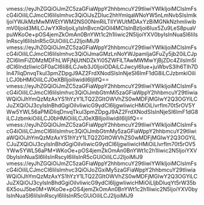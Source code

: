 vmess://eyJhZGQiOiJmZC5zaGFiaWppY2hhbmcuY29tIiwiYWlkIjoiMCIsImFscG4iOiIiLCJmcCI6IiIsImhvc3QiOiJsZDIuc2hhYmlqaWNoYW5nLmNvbSIsImlkIjoiYWJkMzMwMWEtYWM2NS00NmRiLTllYWUtMDAxYzBiMGNkNzhmIiwibmV0Ijoid3MiLCJwYXRoIjoiLyIsInBvcnQiOiI4MCIsInBzIjoi6Iux5Zu9LeS8puaVpuWKoOe+pOS4jemZkOmAn0BnYWt1c2h1Iiwic2N5IjoiYXV0byIsInNuaSI6IiIsInRscyI6IiIsInR5cGUiOiIiLCJ2IjoiMiJ9
vmess://eyJhZGQiOiJmZC5zaGFiaWppY2hhbmcuY29tIiwiYWlkIjoiMCIsImFscG4iOiIiLCJmcCI6IiIsImhvc3QiOiJmaGMzLnNoYWJpamljaGFuZy5jb20iLCJpZCI6ImFiZDMzMDFhLWFjNjUtNDZkYi05ZWFlLTAwMWMwYjBjZDc4ZiIsIm5ldCI6IndzIiwicGF0aCI6Ii8iLCJwb3J0IjoiODAiLCJwcyI6Iue+juWbvS3lh6Tlh7Dln47liqDnvqTkuI3pmZDpgJ9AZ2FrdXNodSIsInNjeSI6ImF1dG8iLCJzbmkiOiIiLCJ0bHMiOiIiLCJ0eXBlIjoiIiwidiI6IjIifQ==
vmess://eyJhZGQiOiJmZC5zaGFiaWppY2hhbmcuY29tIiwiYWlkIjoiMCIsImFscG4iOiIiLCJmcCI6IiIsImhvc3QiOiJmbGtmMi5zaGFiaWppY2hhbmcuY29tIiwiaWQiOiJhYmQzMzAxYS1hYzY1LTQ2ZGItOWVhZS0wMDFjMGIwY2Q3OGYiLCJuZXQiOiJ3cyIsInBhdGgiOiIvIiwicG9ydCI6IjgwIiwicHMiOiLlvrflm70t5rOV5YWw5YWL56aPMiDliqDnvqTkuI3pmZDpgJ9AZ2FrdXNodSIsInNjeSI6ImF1dG8iLCJzbmkiOiIiLCJ0bHMiOiIiLCJ0eXBlIjoiIiwidiI6IjIifQ==
vmess://eyJhZGQiOiJmZC5zaGFiaWppY2hhbmcuY29tIiwiYWlkIjoiMCIsImFscG4iOiIiLCJmcCI6IiIsImhvc3QiOiJmbGtmMy5zaGFiaWppY2hhbmcuY29tIiwiaWQiOiJhYmQzMzAxYS1hYzY1LTQ2ZGItOWVhZS0wMDFjMGIwY2Q3OGYiLCJuZXQiOiJ3cyIsInBhdGgiOiIvIiwicG9ydCI6IjgwIiwicHMiOiLlvrflm70t5rOV5YWw5YWL56aPM+WKoOe+pOS4jemZkOmAn0BnYWt1c2h1Iiwic2N5IjoiYXV0byIsInNuaSI6IiIsInRscyI6IiIsInR5cGUiOiIiLCJ2IjoiMiJ9
vmess://eyJhZGQiOiJmZC5zaGFiaWppY2hhbmcuY29tIiwiYWlkIjoiMCIsImFscG4iOiIiLCJmcCI6IiIsImhvc3QiOiJoZGxiMy5zaGFiaWppY2hhbmcuY29tIiwiaWQiOiJhYmQzMzAxYS1hYzY1LTQ2ZGItOWVhZS0wMDFjMGIwY2Q3OGYiLCJuZXQiOiJ3cyIsInBhdGgiOiIvIiwicG9ydCI6IjgwIiwicHMiOiLljbDluqYt5rW35b6X5ouJ5be0M+WKoOe+pOS4jemZkOmAn0BnYWt1c2h1Iiwic2N5IjoiYXV0byIsInNuaSI6IiIsInRscyI6IiIsInR5cGUiOiIiLCJ2IjoiMiJ9
